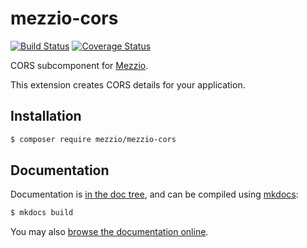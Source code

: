 # mezzio-cors

[![Build Status](https://travis-ci.org/mezzio/mezzio-cors.svg?branch=1.0.x)](https://travis-ci.org/mezzio/mezzio-cors)
[![Coverage Status](https://coveralls.io/repos/github/mezzio/mezzio-cors/badge.svg?branch=1.0.x)](https://coveralls.io/github/mezzio/mezzio-cors?branch=1.0.x)

CORS subcomponent for [Mezzio](https://github.com/mezzio/mezzio).


This extension creates CORS details for your application.

## Installation

```bash
$ composer require mezzio/mezzio-cors
```

## Documentation

Documentation is [in the doc tree](docs/book/), and can be compiled using [mkdocs](https://www.mkdocs.org):

```bash
$ mkdocs build
```

You may also [browse the documentation online](https://docs.mezzio.dev/mezzio-cors/).
